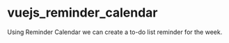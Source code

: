 # vuejs_reminder_calendar
Using Reminder Calendar we can create a to-do list reminder for the week.
